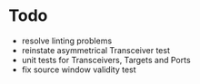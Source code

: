 # Todo

- resolve linting problems
- reinstate asymmetrical Transceiver test
- unit tests for Transceivers, Targets and Ports
- fix source window validity test
